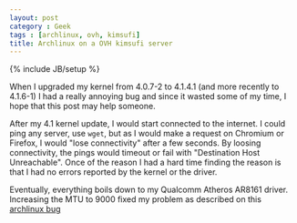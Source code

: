 ```yaml
---
layout: post
category : Geek
tags : [archlinux, ovh, kimsufi]
title: Archlinux on a OVH kimsufi server
---
```

{% include JB/setup %}

When I upgraded my kernel from 4.0.7-2 to 4.1.4.1 (and more recently to 4.1.6-1)
I had a really annoying bug and since it wasted some of my time, I hope that this
post may help someone.

After my 4.1 kernel update, I would start connected to the internet. I could ping any server,
use `wget`, but as I would make a request on Chromium or Firefox, I would "lose
connectivity" after a few seconds. By loosing connectivity, the pings would timeout or fail with "Destination
Host Unreachable". Once of the reason I had a hard time finding the reason is that I had
no errors reported by the kernel or the driver.

Eventually, everything boils down to my Qualcomm Atheros AR8161 driver. Increasing the MTU
to 9000 fixed my problem as described on this [archlinux bug](https://bugs.archlinux.org/task/44315)
